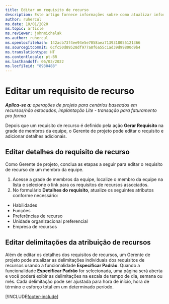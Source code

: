 ```yaml
---
title: Editar um requisito de recurso
description: Este artigo fornece informações sobre como atualizar informações de requisitos de recursos.
author: ruhercul
ms.date: 10/01/2020
ms.topic: article
ms.reviewer: johnmichalak
ms.author: ruhercul
ms.openlocfilehash: 142acb73f4ee94e5e7058aea7139318055121366
ms.sourcegitcommit: 6cfc50d89528df977a8f6a55c1ad39d99800d9b4
ms.translationtype: HT
ms.contentlocale: pt-BR
ms.lasthandoff: 06/03/2022
ms.locfileid: "8930488"
---
```

# <a name="edit-a-resource-requirement"></a>Editar um requisito de recurso

_**Aplica-se a:** operações de projeto para cenários baseados em recursos/não estocados, implantação Lite - transação para faturamento pro forma_

Depois que um requisito de recurso é definido pela ação **Gerar Requisito** na grade de membros da equipe, o Gerente de projeto pode editar o requisito e adicionar detalhes adicionais.

## <a name="edit-resource-requirement-details"></a>Editar detalhes do requisito de recurso

Como Gerente de projeto, conclua as etapas a seguir para editar o requisito de recurso de um membro da equipe.

1. Acesse a grade de membros da equipe, localize o membro da equipe na lista e selecione o link para os requisitos de recursos associados.
2. No formulário **Detalhes do requisito**, atualize os seguintes atributos conforme necessário:

- Habilidades
- Funções
- Preferências de recurso
- Unidade organizacional preferencial
- Empresa de recursos

## <a name="edit-resource-assignment-contours"></a>Editar delimitações da atribuição de recursos

Além de editar os detalhes dos requisitos de recursos, um Gerente de projeto pode atualizar as delimitações individuais dos requisitos de recursos usando a funcionalidade **Especificar Padrão**. Quando a funcionalidade **Especificar Padrão** for selecionada, uma página será aberta e você poderá exibir as delimitações na escala de tempo de dia, semana ou mês. Cada delimitação pode ser ajustada para hora de início, hora de término e esforço total em um determinado período.

[!INCLUDE[footer-include](../includes/footer-banner.md)]